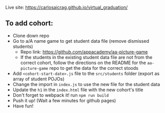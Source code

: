 Live site: https://carlosaicrag.github.io/virtual_graduation/

## To add cohort:
- Clone down repo
- Go to a/A name game to get student data file (remove dismissed students)
    - Repo link: https://github.com/appacademy/aa-picture-game
    - If the students in the existing student data file are not from the correct cohort, follow the directions on the README for the `aa-picture-game` repo to get the data for the correct stoods
- Add `<cohort-start-date>.js` file to the `src/students` folder (export as array of student POJOs)
- Change the import in `index.js` to use the new file for the student data
- Update the `h1` in the `index.html` file with the new cohort's title
- Don't forget to webpack it! run `npm run build`
- Push it up! (Wait a few minutes for github pages)
- Have fun!